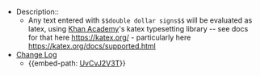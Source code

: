 - Description::
    - Any text entered with `$$double dollar signs$$` will be evaluated as latex, using [Khan Academy](Khan%20Academy.md)'s katex typesetting library -- see docs for that here https://katex.org/ - particularly here https://katex.org/docs/supported.html
- [Change Log](Change%20Log.md)
    - {{embed-path: [UvCvJ2V3T](Change%20Log.md)}}